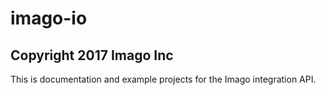 # imago-io

## Copyright 2017 Imago Inc 

This is documentation and example projects for the Imago integration API.
